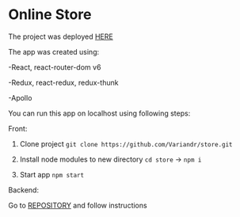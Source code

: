 # Online Store

The project was deployed [HERE](https://variandr.github.io/maxim-savchenko)

The app was created using:

-React, react-router-dom v6

-Redux, react-redux, redux-thunk

-Apollo

You can run this app on localhost using following steps:

Front:

1. Clone project `git clone https://github.com/Variandr/store.git`

2. Install node modules to new directory `cd store` -> `npm i`

3. Start app `npm start`

Backend:

Go to [REPOSITORY](https://github.com/scandiweb/junior-react-endpoint) and follow instructions
